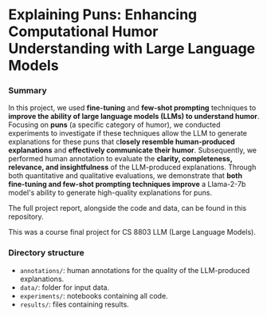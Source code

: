 # Explaining Puns: Enhancing Computational Humor Understanding with Large Language Models


### Summary

In this project, we used **fine-tuning** and **few-shot prompting** techniques to **improve the ability of large language models (LLMs) to understand humor**. Focusing on **puns** (a specific category of humor), we conducted experiments to investigate if these techniques allow the LLM to generate explanations for these puns that c**losely resemble human-produced explanations** and **effectively communicate their humor**. Subsequently, we performed human annotation to evaluate the **clarity, completeness, relevance, and insightfulness** of the LLM-produced explanations. Through both quantitative and qualitative evaluations, we demonstrate that **both fine-tuning and few-shot prompting techniques improve** a Llama-2-7b model's ability to generate high-quality explanations for puns.

The full project report, alongside the code and data, can be found in this repository.

This was a course final project for CS 8803 LLM (Large Language Models).

### Directory structure

- `annotations/`: human annotations for the quality of the LLM-produced explanations.
- `data/`: folder for input data.
- `experiments/`: notebooks containing all code.
- `results/`: files containing results.
